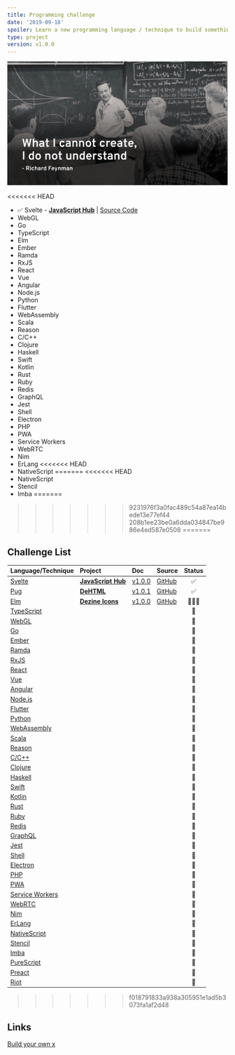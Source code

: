 ```yaml
---
title: Programming challenge
date: '2019-09-18'
spoiler: Learn a new programming language / technique to build something real world.
type: project
version: v1.0.0
---
```


![What I cannot create, I do not understand.](./feynman.png)

<<<<<<< HEAD
+ ✅ Svelte - **[JavaScript Hub](https://javascript-hub.dezineleo.com)** | [Source Code](https://github.com/DezineLeo/javascript-hub)
+ WebGL
+ Go
+ TypeScript
+ Elm
+ Ember
+ Ramda
+ RxJS
+ React
+ Vue
+ Angular
+ Node.js
+ Python
+ Flutter
+ WebAssembly
+ Scala
+ Reason
+ C/C++
+ Clojure
+ Haskell
+ Swift
+ Kotlin
+ Rust
+ Ruby
+ Redis
+ GraphQL
+ Jest
+ Shell
+ Electron
+ PHP
+ PWA
+ Service Workers
+ WebRTC
+ Nim
+ ErLang
<<<<<<< HEAD
+ NativeScript
=======
<<<<<<< HEAD
+ NativeScript
+ Stencil
+ Imba
=======
>>>>>>> 9231976f3a0fac489c54a87ea14bede13e77ef44
>>>>>>> 208b1ee23be0a6dda034847be986e4ed587e0508
=======
## Challenge List
| Language/Technique | Project | Doc | Source | Status |
|:-------------------|:--------|:------|:-------|:------:|
| [Svelte](https://svelte.dev/) | **[JavaScript Hub](https://javascript-hub.dezineleo.com)** | [v1.0.0](/javascript-hub/) | [GitHub](https://github.com/DezineLeo/javascript-hub) | ✅ |
| [Pug](https://pugjs.org/api/getting-started.html) | **[DeHTML](https://github.com/DezineLeo/DeHTML)** | [v1.0.1](/de-html/) | [GitHub](https://github.com/DezineLeo/DeHTML) | ✅ |
| [Elm](https://elm-lang.org/) | **[Dezine Icons]()** | [v1.0.0](/dezine-icons/) | [GitHub]() | 👨🏻‍💻 |
| [TypeScript](https://www.typescriptlang.org/) | **[]()** | []() | []() | 🚧 |
| [WebGL](https://developer.mozilla.org/en-US/docs/Web/API/WebGL_API) | **[]()** | []() | []() | 🚧 |
| [Go](https://golang.org/) | **[]()** | []() | []() | 🚧 |
| [Ember](https://emberjs.com/) | **[]()** | []() | []() | 🚧 |
| [Ramda](https://ramdajs.com/) | **[]()** | []() | []() | 🚧 |
| [RxJS](https://rxjs-dev.firebaseapp.com/) | **[]()** | []() | []() | 🚧 |
| [React](https://reactjs.org/) | **[]()** | []() | []() | 🚧 |
| [Vue](https://vuejs.org/) | **[]()** | []() | []() | 🚧 |
| [Angular](https://angular.io/) | **[]()** | []() | []() | 🚧 |
| [Node.js](https://nodejs.org/en/) | **[]()** | []() | []() | 🚧 |
| [Flutter](https://flutter.dev/) | **[]()** | []() | []() | 🚧 |
| [Python](https://www.python.org/) | **[]()** | []() | []() | 🚧 |
| [WebAssembly](https://webassembly.org/) | **[]()** | []() | []() | 🚧 |
| [Scala](https://www.scala-lang.org/) | **[]()** | []() | []() | 🚧 |
| [Reason](https://reasonml.github.io/) | **[]()** | []() | []() | 🚧 |
| [C/C++](https://docs.microsoft.com/en-us/cpp/cpp/c-cpp-language-and-standard-libraries?view=vs-2019) | **[]()** | []() | []() | 🚧 |
| [Clojure](https://clojure.org/) | **[]()** | []() | []() | 🚧 |
| [Haskell](https://www.haskell.org/) | **[]()** | []() | []() | 🚧 |
| [Swift](https://developer.apple.com/swift/) | **[]()** | []() | []() | 🚧 |
| [Kotlin](https://kotlinlang.org/) | **[]()** | []() | []() | 🚧 |
| [Rust](https://www.rust-lang.org/) | **[]()** | []() | []() | 🚧 |
| [Ruby](https://www.ruby-lang.org/en/) | **[]()** | []() | []() | 🚧 |
| [Redis](https://redis.io/) | **[]()** | []() | []() | 🚧 |
| [GraphQL](https://graphql.org/) | **[]()** | []() | []() | 🚧 |
| [Jest](https://jestjs.io/) | **[]()** | []() | []() | 🚧 |
| [Shell](https://www.shellscript.sh/) | **[]()** | []() | []() | 🚧 |
| [Electron](https://electronjs.org/) | **[]()** | []() | []() | 🚧 |
| [PHP](https://www.php.net/) | **[]()** | []() | []() | 🚧 |
| [PWA](https://developers.google.com/web/progressive-web-apps/) | **[]()** | []() | []() | 🚧 |
| [Service Workers](https://developers.google.com/web/fundamentals/primers/service-workers/) | **[]()** | []() | []() | 🚧 |
| [WebRTC](https://developer.mozilla.org/en-US/docs/Web/API/WebRTC_API) | **[]()** | []() | []() | 🚧 |
| [Nim](https://nim-lang.org) | **[]()** | []() | []() | 🚧 |
| [ErLang](https://www.erlang.org/) | **[]()** | []() | []() | 🚧 |
| [NativeScript](https://www.nativescript.org/) | **[]()** | []() | []() | 🚧 |
| [Stencil](https://stenciljs.com/) | **[]()** | []() | []() | 🚧 |
| [Imba](http://imba.io/) | **[]()** | []() | []() | 🚧 |
| [PureScript](http://www.purescript.org/) | **[]()** | []() | []() | 🚧 |
| [Preact](https://preactjs.com/) | **[]()** | []() | []() | 🚧 |
| [Riot](https://riot.js.org/) | **[]()** | []() | []() | 🚧 |
>>>>>>> f018791833a938a305951e1ad5b3073fa1af2d48

## Links
[Build your own x](https://github.com/danistefanovic/build-your-own-x)

